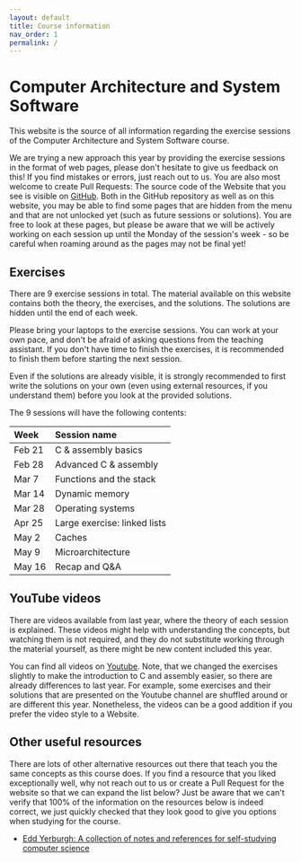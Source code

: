 ```yaml
---
layout: default
title: Course information
nav_order: 1
permalink: /
---
```


# Computer Architecture and System Software

This website is the source of all information regarding the exercise sessions of the
Computer Architecture and System Software course.

We are trying a new approach this year by providing the exercise sessions in the format of web pages, please don't hesitate to give us feedback on this! If you find mistakes or errors, just reach out to us. You are also most welcome to create Pull Requests: The source code of the Website that you see is visible on [GitHub](https://github.com/cass-kul/cass-kul.github.io). Both in the GitHub repository as well as on this website, you may be able to find some pages that are hidden from the menu and that are not unlocked yet (such as future sessions or solutions). You are free to look at these pages, but please be aware that we will be actively working on each session up until the Monday of the session's week - so be careful when roaming around as the pages may not be final yet!

## Exercises

There are 9 exercise sessions in total. The material available on this website contains
both the theory, the exercises, and the solutions. The solutions are hidden until the end
of each week.

Please bring your laptops to the exercise sessions. You can work at your own pace, and don't
be afraid of asking questions from the teaching assistant. If you don't have time to finish
the exercises, it is recommended to finish them before starting the next session.

Even if the solutions are already visible, it is strongly recommended to first write the
solutions on your own (even using external resources, if you understand them) before you
look at the provided solutions.

The 9 sessions will have the following contents:

| Week   | Session name |
| :----- | :----------- |
| Feb 21 | C & assembly basics |
| Feb 28 | Advanced C & assembly |
| Mar 7  | Functions and the stack |
| Mar 14 | Dynamic memory |
| Mar 28 | Operating systems |
| Apr 25 | Large exercise: linked lists |
| May 2  | Caches |
| May 9  | Microarchitecture |
| May 16 | Recap and Q&A |

## YouTube videos

There are videos available from last year, where the theory of each session is explained.
These videos might help with understanding the concepts, but watching them is not required,
and they do not substitute working through the material yourself, as there might be new
content included this year.

You can find all videos on [Youtube](https://www.youtube.com/playlist?list=PLMXWnt556xY4Sexd5FMBc-ZF7pFb2SLnU). Note, that we changed the exercises slightly to make the introduction to C and assembly easier, so there are already differences to last year. For example, some exercises and their solutions that are presented on the Youtube channel are shuffled around or are different this year. Nonetheless, the videos can be a good addition if you prefer the video style to a Website.

## Other useful resources

There are lots of other alternative resources out there that teach you the same concepts as this course does. If you find a resource that you liked exceptionally well, why not reach out to us or create a Pull Request for the website so that we can expand the list below? Just be aware that we can't verify that 100% of the information on the resources below is indeed correct, we just quickly checked that they look good to give you options when studying for the course.

- [Edd Yerburgh: A collection of notes and references for self-studying computer science](https://notes.eddyerburgh.me/computer-architecture)
